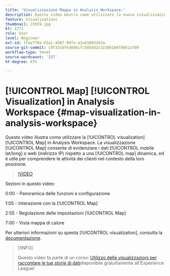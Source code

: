 ```yaml
---
title: 'Visualizzazione Mappa in Analysis Workspace:'
description: Questo video mostra come utilizzare la nuova visualizzazione Mappa in Analysis Workspace. La visualizzazione Mappa consente di evidenziare i dati mobili (lat/long) o web (indirizzo IP) rispetto a una mappa dinamica, ed è utile per comprendere le attività dei clienti nel contesto della loro posizione.
feature: Visualizations
thumbnail: 23559.jpg
kt: 1771
role: User
level: Beginner
exl-id: ffae778a-63a1-4587-94fe-a2ad16931b3a
source-git-commit: c9f3316fe30d6cfc505dd2c3238b1b6f0661a709
workflow-type: tm+mt
source-wordcount: '157'
ht-degree: 87%

---
```


# [!UICONTROL Map] [!UICONTROL Visualization] in Analysis Workspace {#map-visualization-in-analysis-workspace}

Questo video illustra come utilizzare la [!UICONTROL visualization] [!UICONTROL Map] in Analysis Workspace. La visualizzazione [!UICONTROL Map] consente di evidenziare i dati [!UICONTROL mobile lat/long] o web (indirizzo IP) rispetto a una [!UICONTROL map] dinamica, ed è utile per comprendere le attività dei clienti nel contesto della loro posizione.

>[!VIDEO](https://video.tv.adobe.com/v/23559/?quality=12)

Sezioni in questo video:

0:00 - Panoramica delle funzioni e configurazione

1:05 - Interazione con la [!UICONTROL Map]

2:55 - Regolazione delle impostazioni [!UICONTROL Map]

7:00 - Vista mappa di calore

Per ulteriori informazioni su questa [!UICONTROL visualization], consulta la [documentazione](https://experienceleague.adobe.com/docs/analytics/analyze/analysis-workspace/visualizations/map-visualization.html?lang=it).

>[!INFO]
>
> Questo video fa parte di un corso: [Utilizzo delle visualizzazioni per raccontare le tue storie di dati](https://experienceleague.adobe.com/?recommended=Analytics-U-1-2021.1.visualizations&amp;lang=it)disponibile gratuitamente all&#39;Experience League!
